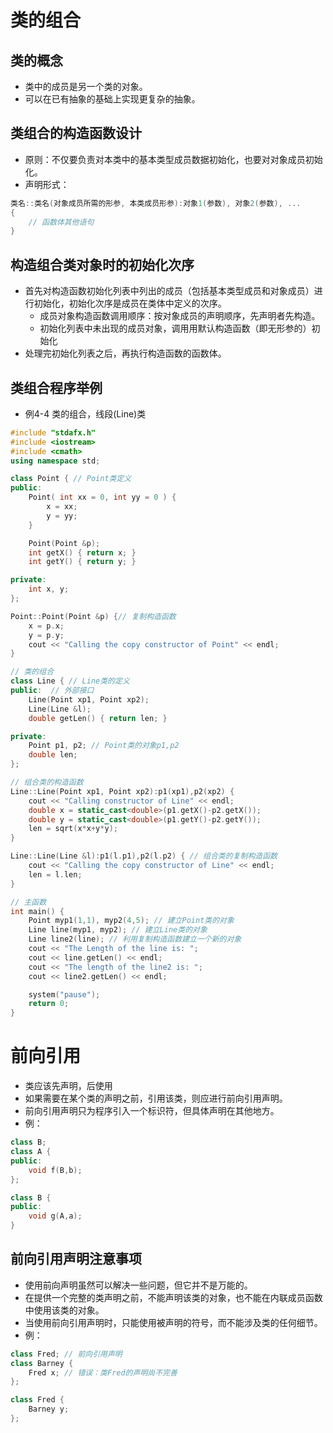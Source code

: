 # 类的组合

## 类的概念
- 类中的成员是另一个类的对象。
- 可以在已有抽象的基础上实现更复杂的抽象。

## 类组合的构造函数设计
- 原则：不仅要负责对本类中的基本类型成员数据初始化，也要对对象成员初始化。
- 声明形式：
```c++
类名::类名(对象成员所需的形参, 本类成员形参):对象1(参数), 对象2(参数), ...
{
    // 函数体其他语句
}
```

## 构造组合类对象时的初始化次序
- 首先对构造函数初始化列表中列出的成员（包括基本类型成员和对象成员）进行初始化，初始化次序是成员在类体中定义的次序。
    - 成员对象构造函数调用顺序：按对象成员的声明顺序，先声明者先构造。
    - 初始化列表中未出现的成员对象，调用用默认构造函数（即无形参的）初始化
- 处理完初始化列表之后，再执行构造函数的函数体。 

## 类组合程序举例

- 例4-4 类的组合，线段(Line)类
```c++
#include "stdafx.h"
#include <iostream>
#include <cmath>
using namespace std;

class Point { // Point类定义
public:
    Point( int xx = 0, int yy = 0 ) {
        x = xx;
        y = yy;
    }

    Point(Point &p);
    int getX() { return x; }
    int getY() { return y; }

private:
    int x, y;
};

Point::Point(Point &p) {// 复制构造函数
    x = p.x;
    y = p.y;
    cout << "Calling the copy constructor of Point" << endl;
}

// 类的组合
class Line { // Line类的定义
public:  // 外部接口
    Line(Point xp1, Point xp2);
    Line(Line &l);
    double getLen() { return len; }

private:
    Point p1, p2; // Point类的对象p1,p2
    double len;
};

// 组合类的构造函数
Line::Line(Point xp1, Point xp2):p1(xp1),p2(xp2) {
    cout << "Calling constructor of Line" << endl;
    double x = static_cast<double>(p1.getX()-p2.getX());
    double y = static_cast<double>(p1.getY()-p2.getY());
    len = sqrt(x*x+y*y);
}

Line::Line(Line &l):p1(l.p1),p2(l.p2) { // 组合类的复制构造函数
    cout << "Calling the copy constructor of Line" << endl;
    len = l.len;
}

// 主函数
int main() {
    Point myp1(1,1), myp2(4,5); // 建立Point类的对象
    Line line(myp1, myp2); // 建立Line类的对象
    Line line2(line); // 利用复制构造函数建立一个新的对象
    cout << "The Length of the line is: ";
    cout << line.getLen() << endl;
    cout << "The length of the line2 is: ";
    cout << line2.getLen() << endl;

    system("pause");
    return 0;
}
```

# 前向引用
- 类应该先声明，后使用
- 如果需要在某个类的声明之前，引用该类，则应进行前向引用声明。
- 前向引用声明只为程序引入一个标识符，但具体声明在其他地方。
- 例：

```c++
class B;
class A {
public:
    void f(B,b);
};

class B {
public:
    void g(A,a);
}
```

## 前向引用声明注意事项
- 使用前向声明虽然可以解决一些问题，但它并不是万能的。
- 在提供一个完整的类声明之前，不能声明该类的对象，也不能在内联成员函数中使用该类的对象。
- 当使用前向引用声明时，只能使用被声明的符号，而不能涉及类的任何细节。
- 例：

```c++
class Fred; // 前向引用声明
class Barney {
    Fred x; // 错误：类Fred的声明尚不完善
};

class Fred {
    Barney y;
};
```


